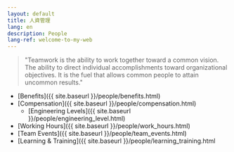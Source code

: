 ```yaml
---
layout: default
title: 人資管理
lang: en
description: People
lang-ref: welcome-to-my-web
---
```




> "Teamwork is the ability to work together toward a common vision. The ability to direct individual accomplishments toward organizational objectives. It is the fuel that allows common people to attain uncommon results."

* [Benefits]({{ site.baseurl }}/people/benefits.html)
* [Compensation]({{ site.baseurl }}/people/compensation.html)
	* [Engineering Levels]({{ site.baseurl }}/people/engineering_level.html)
* [Working Hours]({{ site.baseurl }}/people/work_hours.html)
* [Team Events]({{ site.baseurl }}/people/team_events.html)
* [Learning & Training]({{ site.baseurl }}/people/learning_training.html
